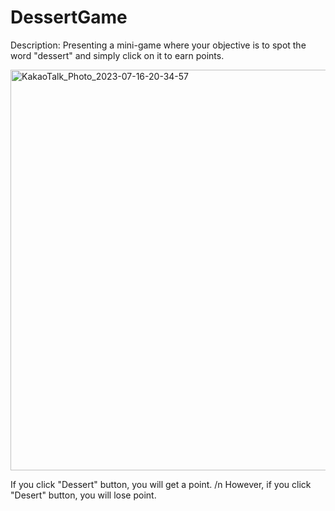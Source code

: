 # DessertGame

Description: Presenting a mini-game where your objective is to spot the word "dessert" and simply click on it to earn points. 

<img width="641" alt="KakaoTalk_Photo_2023-07-16-20-34-57" src="https://github.com/JeeYounJung/DessertGame/assets/114982790/f4d99f14-aef8-46f6-9e85-d4056a7b605b">

If you click "Dessert" button, you will get a point.
/n However, if you click "Desert" button, you will lose point.
